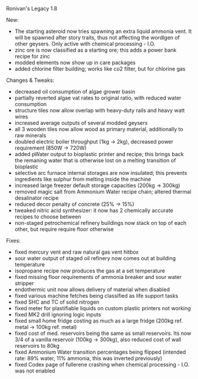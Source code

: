 Ronivan's Legacy 1.8

New:

- The starting asteroid now tries spawning an extra liquid ammonia vent. It will be spawned after story traits, thus not affecting the wordlgen of other geysers. Only active with chemical processing - I.O.
- zinc ore is now classified as a starting ore; this adds a power bank recipe for zinc
- modded elements now show up in care packages
- added chlorine filter building; works like co2 filter, but for chlorine gas

Changes & Tweaks:

- decreased oil consumption of algae grower basin
- partially reverted algae vat rates to original ratio, with reduced water consumption
- structure tiles now allow overlap with heavy-duty rails and heavy watt wires
- increased average outputs of several modded geysers
- all 3 wooden tiles now allow wood as primary material, additionally to raw minerals
- doubled electric boiler throughput (1kg -> 2kg), decreased power requirement (850W -> 720W)
- added pWater output to bioplastic printer and recipe; this brings back the remaning water that is otherwise lost on a melting transition of bioplastic
- selective arc furnace internal storages are now insulated; this prevents ingredients like sulphur from melting inside the machine
- increased large freezer default storage capacities (200kg -> 300kg)
- removed magic salt from Ammonium Water recipe chain; altered thermal desalinator recipe
- reduced decor penalty of concrete (25% -> 15%)
- tweaked nitric acid synthesizer: it now has 2 chemically accurate recipes to choose between
- non-staged petrochemical refinery buildings now stack on top of each other, but require require floor otherwise

Fixes:

- fixed mercury vent and raw natural gas vent hitbox
- sour water output of staged oil refinery now comes out at building temperature
- isopropane recipe now produces the gas at a set temperature
- fixed missing floor requirements of ammonia breaker and sour water stripper
- endothermic unit now allows delivery of material when disabled
- fixed various machine fetches being classified as life support tasks
- fixed SHC and TC of solid nitrogen
- fixed meter for plastifiable liquids on custom plastic printers not working
- fixed MK2 drill ignoring logic inputs
- fixed small home fridge costing as much as a large fridge (200kg ref. metal -> 100kg ref. metal)
- fixed cost of med. reservoirs being the same as small reservoirs. Its now 3/4 of a vanilla reservoir (100kg -> 300kg), also reduced cost of wall reservoirs to 80kg
- fixed Ammonium Water transition percentages being flipped (intended rate: 89% water, 11% ammonia, this was inverted previously)
- fixed Codex page of fullerene crashing when chemical processing - I.O. was not enabled
